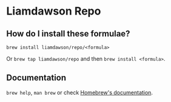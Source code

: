 # Liamdawson Repo

## How do I install these formulae?
`brew install liamdawson/repo/<formula>`

Or `brew tap liamdawson/repo` and then `brew install <formula>`.

## Documentation
`brew help`, `man brew` or check [Homebrew's documentation](https://docs.brew.sh).

